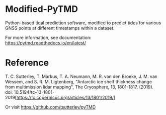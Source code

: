 # Modified-PyTMD
Python-based tidal prediction software, modified to predict tides for various GNSS points at different timestamps within a dataset.

For more information, see documentation: https://pytmd.readthedocs.io/en/latest/

# Reference
T. C. Sutterley, T. Markus, T. A. Neumann, M. R. van den Broeke, J. M. van Wessem, and S. R. M. Ligtenberg, "Antarctic ice shelf thickness change from multimission lidar mapping", The Cryosphere, 13, 1801-1817, (2019). doi: 10.5194/tc-13-1801-2019[https://tc.copernicus.org/articles/13/1801/2019/]

Or visit https://github.com/tsutterley/pyTMD
